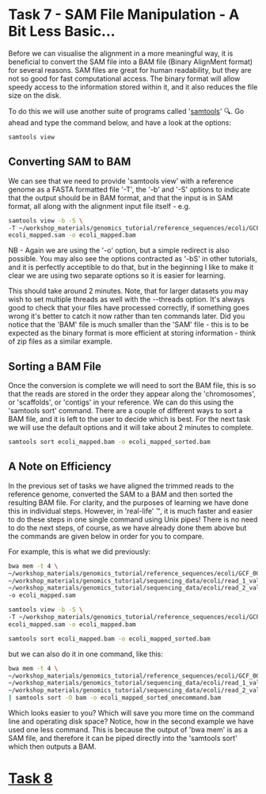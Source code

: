 # Task 7 - SAM File Manipulation - A Bit Less Basic...
Before we can visualise the alignment in a more meaningful way, it is beneficial to convert the SAM file into a BAM file (Binary AlignMent format) for several reasons. SAM files are great for human readability, but they are not so good for fast computational access. The binary format will allow speedy access to the information stored within it, and it also reduces the file size on the disk.

To do this we will use another suite of programs called '[samtools](http://www.htslib.org/)' :mag:. Go ahead and type the command below, and have a look at the options:
```bash
samtools view
```

## Converting SAM to BAM
We can see that we need to provide 'samtools view' with a reference genome as a FASTA formatted file '-T', the '-b' and '-S' options to indicate that the output should be in BAM format, and that the input is in SAM format, all along with the alignment input file itself - e.g.
```bash
samtools view -b -S \
-T ~/workshop_materials/genomics_tutorial/reference_sequences/ecoli/GCF_000005845.2_ASM584v2_genomic.fna \
ecoli_mapped.sam -o ecoli_mapped.bam
```
NB - Again we are using the '-o' option, but a simple redirect is also possible. You may also see the options contracted as '-bS' in other tutorials, and it is perfectly acceptible to do that, but in the beginning I like to make it clear we are using two separate options so it is easier for learning.

This should take around 2 minutes. Note, that for larger datasets you may wish to set multiple threads as well with the --threads option. It's always good to check that your files have processed correctly, if something goes wrong it's better to
catch it now rather than ten commands later. Did you notice that the 'BAM' file is much smaller than the 'SAM' file - this is to be expected as the binary format is more efficient at storing information - think of zip files as a similar example.

## Sorting a BAM File
Once the conversion is complete we will need to sort the BAM file, this is so that the reads are stored in the order they appear along the 'chromosomes', or 'scaffolds', or 'contigs' in your reference. We can do this using the 'samtools sort' command. There are a couple of different ways to sort a BAM file, and it is left to the user to decide which is best. For the next task we will use the default options and it will take about 2 minutes to complete.
```bash
samtools sort ecoli_mapped.bam -o ecoli_mapped_sorted.bam
```

## A Note on Efficiency
In the previous set of tasks we have aligned the trimmed reads to the reference genome, converted the SAM to a BAM and then sorted the resulting BAM file. For clarity, and the purposes of learning we have done this in individual steps. However, in 'real-life' :tm:, it is much faster and easier to do these steps in one single command using Unix pipes! There is no need to do the next steps, of course, as we have already done them above but the commands are given below in order for you to compare.

For example, this is what we did previously:
```bash
bwa mem -t 4 \
~/workshop_materials/genomics_tutorial/reference_sequences/ecoli/GCF_000005845.2_ASM584v2_genomic.fna \
~/workshop_materials/genomics_tutorial/sequencing_data/ecoli/read_1_val_1.fq.gz \
~/workshop_materials/genomics_tutorial/sequencing_data/ecoli/read_2_val_2.fq.gz \
-o ecoli_mapped.sam

samtools view -b -S \
-T ~/workshop_materials/genomics_tutorial/reference_sequences/ecoli/GCF_000005845.2_ASM584v2_genomic.fna \
ecoli_mapped.sam -o ecoli_mapped.bam

samtools sort ecoli_mapped.bam -o ecoli_mapped_sorted.bam
```

but we can also do it in one command, like this:
```bash
bwa mem -t 4 \
~/workshop_materials/genomics_tutorial/reference_sequences/ecoli/GCF_000005845.2_ASM584v2_genomic.fna \
~/workshop_materials/genomics_tutorial/sequencing_data/ecoli/read_1_val_1.fq.gz \
~/workshop_materials/genomics_tutorial/sequencing_data/ecoli/read_2_val_2.fq.gz \
| samtools sort -O bam -o ecoli_mapped_sorted_onecommand.bam
```

Which looks easier to you? Which will save you more time on the command line and operating disk space? Notice, how in the second example we have used one less command. This is because the output of 'bwa mem' is as a SAM file, and therefore it can be piped directly into the 'samtools sort' which then outputs a BAM.

# [Task 8]()
